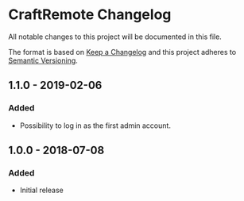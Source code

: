 # CraftRemote Changelog

All notable changes to this project will be documented in this file.

The format is based on [Keep a Changelog](http://keepachangelog.com/) and this project adheres to [Semantic Versioning](http://semver.org/).

## 1.1.0 - 2019-02-06
### Added
- Possibility to log in as the first admin account.

## 1.0.0 - 2018-07-08
### Added
- Initial release
